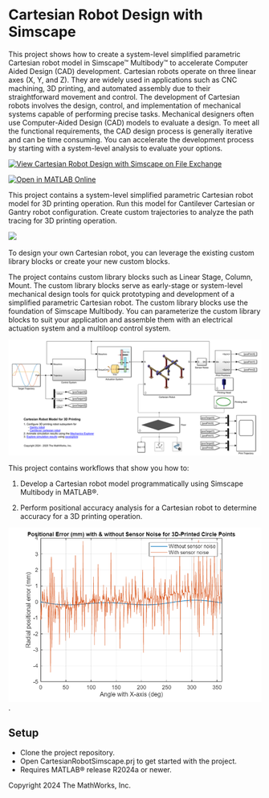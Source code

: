# Cartesian Robot Design with Simscape

This project shows how to create a system-level simplified parametric 
Cartesian robot model in Simscape&trade; Multibody&trade; to accelerate 
Computer Aided Design (CAD) development. 
Cartesian robots operate on three linear axes (X, Y, and Z). They are 
widely used in applications such as CNC machining, 3D printing, and 
automated assembly due to their straightforward movement and control. The 
development of Cartesian robots involves the 
design, control, and implementation of mechanical systems capable of 
performing precise tasks. Mechanical designers often use Computer-Aided 
Design (CAD) models to evaluate a design. To meet all the functional 
requirements, the CAD design process is generally iterative and can be 
time consuming. You can accelerate the development process by starting 
with a system-level analysis to evaluate your options.

[![View Cartesian Robot Design with Simscape on File Exchange](https://www.mathworks.com/matlabcentral/images/matlab-file-exchange.svg)](https://www.mathworks.com/matlabcentral/fileexchange/cartesian-robot-design-with-simscape)

[![Open in MATLAB Online](https://www.mathworks.com/images/responsive/global/open-in-matlab-online.svg)](https://matlab.mathworks.com/open/github/v1?repo=simscape/Cartesian-Robot-Simscape)

This project contains a system-level simplified parametric Cartesian robot 
model for 3D printing operation. Run this model for Cantilever Cartesian or 
Gantry robot configuration. Create custom trajectories to analyze the path 
tracing for 3D printing operation.

![](Overview/CartesianRobot3DPrintingAnimation.gif)

To design your own Cartesian robot, you can leverage the existing 
custom library blocks or create your new custom blocks.

The project contains custom library blocks such as Linear Stage, Column, 
Mount. The custom library blocks serve as early-stage or system-level 
mechanical design tools for quick prototyping and development of a 
simplified parametric Cartesian robot. The custom library blocks use the 
foundation of Simscape Multibody. You can parameterize the custom library 
blocks to suit your application and assemble them with an electrical 
actuation system and a multiloop control system.

![](Overview/html/CartesianRobotModel.png)

This project contains workflows that show you how to:
1. Develop a Cartesian robot model programmatically using Simscape Multibody 
in MATLAB&reg;.

2. Perform positional accuracy analysis for a Cartesian robot to 
determine accuracy for a 3D printing operation.

![](Overview/PositionalAccuracyAnalysisPlots.png).


## Setup 
* Clone the project repository.
* Open CartesianRobotSimscape.prj to get started with the project. 
* Requires MATLAB&reg; release R2024a or newer.

Copyright 2024 The MathWorks, Inc.
